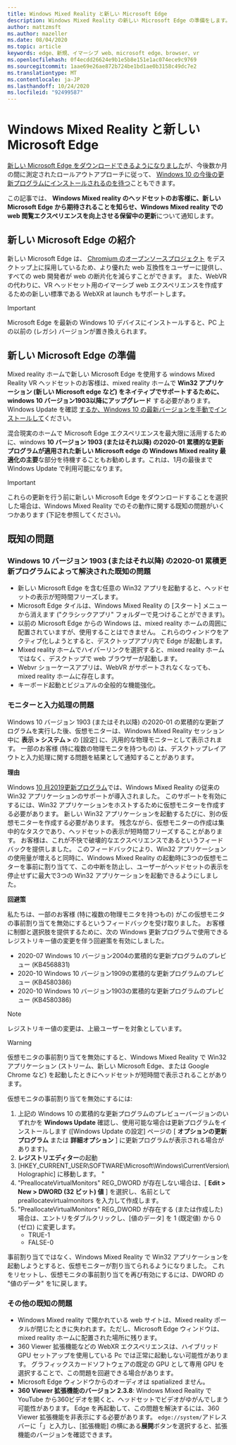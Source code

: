 ```yaml
---
title: Windows Mixed Reality と新しい Microsoft Edge
description: Windows Mixed Reality の新しい Microsoft Edge の準備をします。 予想される変更、検索対象の更新、および既知の問題が含まれます。
author: mattzmsft
ms.author: mazeller
ms.date: 08/04/2020
ms.topic: article
keywords: edge、新規、イマーシブ web、microsoft edge、browser、vr
ms.openlocfilehash: 0f4ecdd26624e9b1e5b8e151e1ac074ece9c9769
ms.sourcegitcommit: 1aae69e26ae872b724be1bd1ae0b3158c49dc7e2
ms.translationtype: MT
ms.contentlocale: ja-JP
ms.lasthandoff: 10/24/2020
ms.locfileid: "92499587"
---
```

# <a name="windows-mixed-reality-and-the-new-microsoft-edge"></a>Windows Mixed Reality と新しい Microsoft Edge

[新しい Microsoft Edge をダウンロードできるようになりました](https://blogs.windows.com/windowsexperience/?p=173496)が、今後数か月の間に測定されたロールアウトアプローチに従って、 [Windows 10 の今後の更新プログラムにインストールされるのを待つ](https://blogs.windows.com/msedgedev/2020/01/15/upgrading-new-microsoft-edge-79-chromium/)こともできます。 

この記事では、 **Windows Mixed reality のヘッドセットのお客様に、新しい Microsoft Edge から期待されることを知らせ、Windows Mixed reality での web 閲覧エクスペリエンスを向上させる保留中の更新**について通知します。

## <a name="introducing-the-new-microsoft-edge"></a>新しい Microsoft Edge の紹介

新しい Microsoft Edge は、 [Chromium のオープンソースプロジェクト](https://blogs.windows.com/windowsexperience/2018/12/06/microsoft-edge-making-the-web-better-through-more-open-source-collaboration/) をデスクトップ上に採用しているため、より優れた web 互換性をユーザーに提供し、すべての web 開発者が web の断片化を減らすことができます。 また、WebVR の代わりに、VR ヘッドセット用のイマーシブ web エクスペリエンスを作成するための新しい標準である WebXR at launch もサポートします。

>[!IMPORTANT]
>Microsoft Edge を最新の Windows 10 デバイスにインストールすると、PC 上の以前の (レガシ) バージョンが置き換えられます。

## <a name="getting-ready-for-the-new-microsoft-edge"></a>新しい Microsoft Edge の準備

Mixed reality ホームで新しい Microsoft Edge を使用する windows Mixed Reality VR ヘッドセットのお客様は、mixed reality ホームで **Win32 アプリケーション (新しい Microsoft edge など) をネイティブでサポートするために、windows 10 バージョン1903以降にアップグレード** する必要があります。 Windows Update を確認 [するか、Windows 10 の最新バージョンを手動でインストールして](https://www.microsoft.com/en-us/software-download/windows10)ください。

混合現実のホームで Microsoft Edge エクスペリエンスを最大限に活用するために、windows **10 バージョン 1903 (またはそれ以降) の2020-01 累積的な更新プログラムが適用された新しい Microsoft edge の Windows Mixed reality 最適化の主要**な部分を待機することもお勧めします。これは、1月の最後まで Windows Update で利用可能になります。

>[!IMPORTANT]
>これらの更新を行う前に新しい Microsoft Edge をダウンロードすることを選択した場合は、Windows Mixed Reality でのその動作に関する既知の問題がいくつかあります (下記を参照してください)。

## <a name="known-issues"></a>既知の問題

### <a name="known-issues-resolved-by-the-2020-01-cumulative-update-for-windows-10-version-1903-or-later"></a>Windows 10 バージョン 1903 (またはそれ以降) の2020-01 累積更新プログラムによって解決された既知の問題

- 新しい Microsoft Edge を含む任意の Win32 アプリを起動すると、ヘッドセットの表示が短時間フリーズします。
- Microsoft Edge タイルは、Windows Mixed Reality の [スタート] メニューから消えます ("クラシックアプリ" フォルダーで見つけることができます)。
- 以前の Microsoft Edge からの Windows は、mixed reality ホームの周囲に配置されていますが、使用することはできません。 これらのウィンドウをアクティブ化しようとすると、デスクトップアプリ内で Edge が起動します。
- Mixed reality ホームでハイパーリンクを選択すると、mixed reality ホームではなく、デスクトップで web ブラウザーが起動します。
- Webvr ショーケースアプリは、WebVR がサポートされなくなっても、mixed reality ホームに存在します。
- キーボード起動とビジュアルの全般的な機能強化。

### <a name="monitor-and-input-handling-issues"></a>モニターと入力処理の問題

Windows 10 バージョン 1903 (またはそれ以降) の2020-01 の累積的な更新プログラムを実行した後、仮想モニターは、Windows Mixed Reality セッション中に **表示 > システム >** の [設定] に、汎用的な物理モニターとして表示されます。 一部のお客様 (特に複数の物理モニタを持つもの) は、デスクトップレイアウトと入力処理に関する問題を結果として通知することがあります。

**理由**

Windows [10 月2019更新プログラム](https://docs.microsoft.com/windows/mixed-reality/enthusiast-guide/release-notes-may-2019)では、Windows Mixed Reality の従来の Win32 アプリケーションのサポートが導入されました。 このサポートを有効にするには、Win32 アプリケーションをホストするために仮想モニターを作成する必要があります。 新しい Win32 アプリケーションを起動するたびに、別の仮想モニターを作成する必要があります。 残念ながら、仮想モニターの作成は集中的なタスクであり、ヘッドセットの表示が短時間フリーズすることがあります。 お客様は、これが不快で破壊的なエクスペリエンスであるというフィードバックを提供しました。 このフィードバックにより、Win32 アプリケーションの使用量が増えると同時に、Windows Mixed Reality の起動時に3つの仮想モニターを事前に割り当てて、この中断を防止し、ユーザーがヘッドセットの表示を停止せずに最大で3つの Win32 アプリケーションを起動できるようにしました。

**回避策**

私たちは、一部のお客様 (特に複数の物理モニタを持つもの) がこの仮想モニタの事前割り当てを無効にするというフィードバックを受け取りました。 お客様に制御と選択肢を提供するために、次の Windows 更新プログラムで使用できるレジストリキー値の変更を伴う回避策を有効にしました。
- 2020-07 Windows 10 バージョン2004の累積的な更新プログラムのプレビュー (KB4568831)
- 2020-10 Windows 10 バージョン1909の累積的な更新プログラムのプレビュー (KB4580386)
- 2020-10 Windows 10 バージョン1903の累積的な更新プログラムのプレビュー (KB4580386)

>[!NOTE]
>レジストリキー値の変更は、上級ユーザーを対象としています。

>[!WARNING]
>仮想モニタの事前割り当てを無効にすると、Windows Mixed Reality で Win32 アプリケーション (ストリーム、新しい Microsoft Edge、または Google Chrome など) を起動したときにヘッドセットが短時間で表示されることがあります。

仮想モニタの事前割り当てを無効にするには:
1. 上記の Windows 10 の累積的な更新プログラムのプレビューバージョンのいずれかを **Windows Update** 確認し、使用可能な場合は更新プログラムをインストールします ([Windows Update の設定] ページの [ **オプションの更新プログラム** または **詳細オプション** ] に更新プログラムが表示される場合があります)。
2. **レジストリエディター**の起動
3. [HKEY_CURRENT_USER\SOFTWARE\Microsoft\Windows\CurrentVersion\Holographic] に移動します。 \"
4. "PreallocateVirtualMonitors" REG_DWORD が存在しない場合は、[ **Edit > New > DWORD (32 ビット) 値** ] を選択し、名前として preallocatevirtualmonitors を入力して作成します。
5. "PreallocateVirtualMonitors" REG_DWORD が存在する (または作成した) 場合は、エントリをダブルクリックし、[値のデータ] を 1 (既定値) から 0 (ゼロ) に変更します。
    * TRUE-1
    * FALSE-0

事前割り当てではなく、Windows Mixed Reality で Win32 アプリケーションを起動しようとすると、仮想モニターが割り当てられるようになりました。 これをリセットし、仮想モニタの事前割り当てを再び有効にするには、DWORD の "値のデータ" を1に戻します。

### <a name="additional-known-issues"></a>その他の既知の問題

-   Windows Mixed reality で開かれている web サイトは、Mixed reality ポータルが閉じたときに失われます。ただし、Microsoft Edge ウィンドウは、mixed reality ホームに配置された場所に残ります。
- 360 Viewer 拡張機能などの WebXR エクスペリエンスは、ハイブリッド GPU セットアップを使用している Pc では正常に起動しない可能性があります。 グラフィックスカードソフトウェアの既定の GPU として専用 GPU を選択することで、この問題を回避できる場合があります。
-   Microsoft Edge ウィンドウからのオーディオは spatialized ません。
-   **360 Viewer 拡張機能のバージョン 2.3.8**: Windows Mixed Reality で YouTube から360ビデオを開くと、ヘッドセットでビデオがゆがんでしまう可能性があります。 Edge を再起動して、この問題を解決するには、360 Viewer 拡張機能を非表示にする必要があります。 `edge://system/`アドレスバーに「」と入力し、[拡張機能] の横にある**展開**ボタンを選択すると、拡張機能のバージョンを確認できます。
